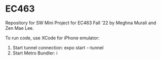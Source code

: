 # EC463
Repository for SW Mini Project for EC463 Fall '22 by Meghna Murali and Zen Mae Lee.

To run code, use XCode for iPhone emulator: 
1. Start tunnel connection: expo start --tunnel
2. Start Metro Bundler: i
